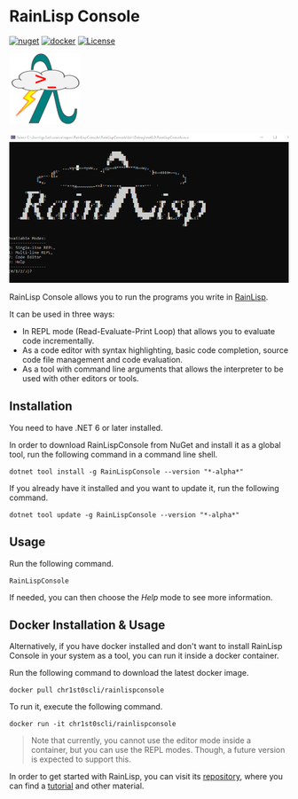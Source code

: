 # RainLisp Console

[![nuget](https://img.shields.io/nuget/vpre/RainLispConsole?color=blue)](https://www.nuget.org/packages/RainLispConsole/)
[![docker](https://img.shields.io/docker/v/chr1st0scli/rainlispconsole?label=docker%20version)](https://hub.docker.com/r/chr1st0scli/rainlispconsole)
[![License](https://img.shields.io/github/license/chr1st0scli/rainlispconsole)](LICENSE.txt)

![RainLisp Console](RainLispConsole/Images/RainLisp-Colored-128x128.png)

![RainLisp Console Demo](RainLispConsole/Images/RainLispConsole.gif)

RainLisp Console allows you to run the programs you write in [RainLisp](https://github.com/chr1st0scli/RainLisp).

It can be used in three ways:

- In REPL mode (Read-Evaluate-Print Loop) that allows you to evaluate code incrementally.
- As a code editor with syntax highlighting, basic code completion, source code file management and code evaluation.
- As a tool with command line arguments that allows the interpreter to be used with other editors or tools.

## Installation
You need to have .NET 6 or later installed.

In order to download RainLispConsole from NuGet and install it as a global tool, run the following command in a command line shell.
```
dotnet tool install -g RainLispConsole --version "*-alpha*"
```

If you already have it installed and you want to update it, run the following command.
```
dotnet tool update -g RainLispConsole --version "*-alpha*"
```

## Usage
Run the following command.
```
RainLispConsole
```
If needed, you can then choose the *Help* mode to see more information.

## Docker Installation & Usage
Alternatively, if you have docker installed and don't want to install RainLisp Console in your system as a tool,
you can run it inside a docker container.

Run the following command to download the latest docker image.
```
docker pull chr1st0scli/rainlispconsole
```

To run it, execute the following command.
```
docker run -it chr1st0scli/rainlispconsole
```

> Note that currently, you cannot use the editor mode inside a container, but you can use the REPL modes.
Though, a future version is expected to support this.

In order to get started with RainLisp, you can visit its [repository](https://github.com/chr1st0scli/RainLisp), where you can find
a [tutorial](https://github.com/chr1st0scli/RainLisp/blob/master/RainLisp/Docs/quick-start.md) and other material.
